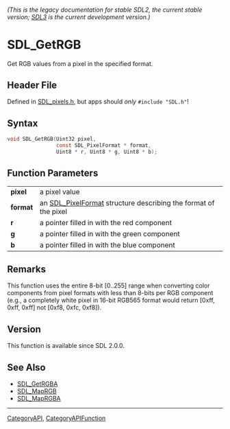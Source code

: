 ###### (This is the legacy documentation for stable SDL2, the current stable version; [SDL3](https://wiki.libsdl.org/SDL3/) is the current development version.)
# SDL_GetRGB

Get RGB values from a pixel in the specified format.

## Header File

Defined in [SDL_pixels.h](https://github.com/libsdl-org/SDL/blob/SDL2/include/SDL_pixels.h), but apps should _only_ `#include "SDL.h"`!

## Syntax

```c
void SDL_GetRGB(Uint32 pixel,
                const SDL_PixelFormat * format,
                Uint8 * r, Uint8 * g, Uint8 * b);

```

## Function Parameters

|                |                                                                                    |
| -------------- | ---------------------------------------------------------------------------------- |
| **pixel**      | a pixel value                                                                      |
| **format**     | an [SDL_PixelFormat](SDL_PixelFormat) structure describing the format of the pixel |
| **r**          | a pointer filled in with the red component                                         |
| **g**          | a pointer filled in with the green component                                       |
| **b**          | a pointer filled in with the blue component                                        |

## Remarks

This function uses the entire 8-bit [0..255] range when converting color
components from pixel formats with less than 8-bits per RGB component
(e.g., a completely white pixel in 16-bit RGB565 format would return [0xff,
0xff, 0xff] not [0xf8, 0xfc, 0xf8]).

## Version

This function is available since SDL 2.0.0.

## See Also

* [SDL_GetRGBA](SDL_GetRGBA)
* [SDL_MapRGB](SDL_MapRGB)
* [SDL_MapRGBA](SDL_MapRGBA)

----
[CategoryAPI](CategoryAPI), [CategoryAPIFunction](CategoryAPIFunction)

